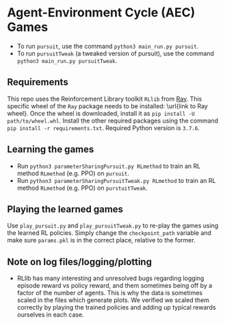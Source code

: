 # Agent-Environment Cycle (AEC) Games

* To run `pursuit`, use the command `python3 main_run.py pursuit`.
* To run `pursuitTweak` (a tweaked version of pursuit), use the command `python3 main_run.py pursuitTweak`.

## Requirements
This repo uses the Reinforcement Library toolkit `RLlib` from [Ray](https://github.com/ray-project/ray). This specific wheel of the `Ray` package needs to be installed: \url{link to Ray wheel}. Once the wheel is downloaded, install it as `pip install -U path/to/wheel.whl`. Install the other required packages using the command `pip install -r requirements.txt`. Required Python version is `3.7.6`.


## Learning the games
* Run `python3 parameterSharingPursuit.py RLmethod` to train an RL method `RLmethod` (e.g. PPO) on `pursuit`.
* Run `python3 parameterSharingPursuitTweak.py RLmethod` to train an RL method `RLmethod` (e.g. PPO) on `purstuitTweak`.

## Playing the learned games
Use `play_pursuit.py` and `play_pursuitTweak.py` to re-play the games using the learned RL policies. Simply change the `checkpoint_path` variable and make sure `params.pkl` is in the correct place, relative to the former.

## Note on log files/logging/plotting

* RLlib has many interesting and unresolved bugs regarding logging episode reward vs policy reward, and them sometimes being off by a factor of the number of agents. This is why the data is sometimes scaled in the files which generate plots. We verified we scaled them correctly by playing the trained policies and adding up typical rewards ourselves in each case.
